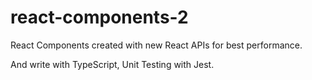 # react-components-2
React Components created with new React APIs for best performance.


And write with TypeScript, Unit Testing with Jest.
